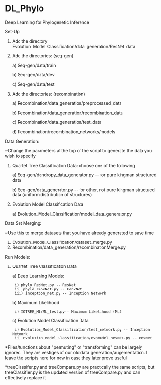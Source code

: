 # DL_Phylo
Deep Learning for Phylogenetic Inference

Set-Up:
1. Add the directory Evolution_Model_Classification/data_generation/ResNet_data
2. Add the directories: (seq-gen)

    a)  Seq-gen/data/train

    b) Seq-gen/data/dev

    c) Seq-gen/data/test

3. Add the directories: (recombination)

    a) Recombination/data_generation/preprocessed_data

    b) Recombination/data_generation/recombination_data

    c) Recombination/data_generation/test_data

    d) Recombination/recombination_networks/models

Data Generation:

~Change the parameters at the top of the script to generate the data you wish to specify

1. Quartet Tree Classification Data: choose one of the following

    a) Seq-gen/dendropy_data_generator.py -- for pure kingman structured data

    b) Seq-gen/data_generator.py -- for other, not pure kingman structued data (uniform distribution of structures)

2. Evolution Model Classification Data

    a) Evolution_Model_Classification/model_data_generator.py

Data Set Merging:

~Use this to merge datasets that you have already generated to save time
1. Evolution_Model_Classification/dataset_merge.py
2. Recombination/data_generation/recombinationMerge.py

Run Models:
1. Quartet Tree Classification Data

    a) Deep Learning Models:

        i) phylo_ResNet.py -- ResNet
        ii) phylo_ConvNet.py -- ConvNet
        iii) inception_net.py -- Inception Network
    b) Maximum Likelihood

        i) IQTREE_ML/ML_test.py-- Maximum Likelihood (ML)

    c) Evolution Model Classification Data

        i) Evolution_Model_Classification/test_network.py -- Inception Network
        ii) Evolution_Model_Classification/evomodel_ResNet.py -- ResNet

*Files/functions about "permuting" or "transforming" can be largely ignored. They are vestiges of our old data generation/augementation. I leave the scripts here for now in case they later prove useful

*treeClassifer.py and treeCompare.py are practically the same scripts, but treeClassifier.py is the updated version of treeCompare.py and can effectively replace it
